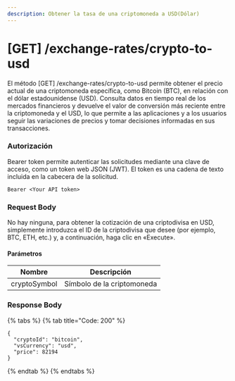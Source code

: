 ```yaml
---
description: Obtener la tasa de una criptomoneda a USD(Dólar)
---
```


# \[GET] /exchange-rates/crypto-to-usd

El método \[GET] /exchange-rates/crypto-to-usd permite obtener el precio actual de una criptomoneda específica, como Bitcoin (BTC), en relación con el dólar estadounidense (USD). Consulta datos en tiempo real de los mercados financieros y devuelve el valor de conversión más reciente entre la criptomoneda y el USD, lo que permite a las aplicaciones y a los usuarios seguir las variaciones de precios y tomar decisiones informadas en sus transacciones.

### Autorización

Bearer token permite autenticar las solicitudes mediante una clave de acceso, como un token web JSON (JWT). El token es una cadena de texto incluida en la cabecera de la solicitud.

```
Bearer <Your API token>
```

### Request Body

No hay ninguna, para obtener la cotización de una criptodivisa en USD, simplemente introduzca el ID de la criptodivisa que desee (por ejemplo, BTC, ETH, etc.) y, a continuación, haga clic en «Execute».

#### Parámetros

| Nombre       | Descripción                |
| ------------ | -------------------------- |
| cryptoSymbol | Símbolo de la criptomoneda |

### Response Body

{% tabs %}
{% tab title="Code: 200" %}
```
{
  "cryptoId": "bitcoin",
  "vsCurrency": "usd",
  "price": 82194
}
```
{% endtab %}
{% endtabs %}
